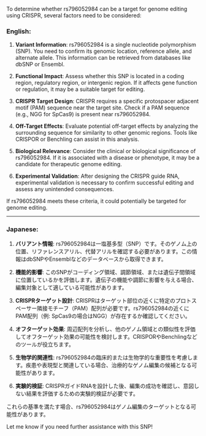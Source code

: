 To determine whether rs796052984 can be a target for genome editing using CRISPR, several factors need to be considered:

### English:
1. **Variant Information**: rs796052984 is a single nucleotide polymorphism (SNP). You need to confirm its genomic location, reference allele, and alternate allele. This information can be retrieved from databases like dbSNP or Ensembl.

2. **Functional Impact**: Assess whether this SNP is located in a coding region, regulatory region, or intergenic region. If it affects gene function or regulation, it may be a suitable target for editing.

3. **CRISPR Target Design**: CRISPR requires a specific protospacer adjacent motif (PAM) sequence near the target site. Check if a PAM sequence (e.g., NGG for SpCas9) is present near rs796052984.

4. **Off-Target Effects**: Evaluate potential off-target effects by analyzing the surrounding sequence for similarity to other genomic regions. Tools like CRISPOR or Benchling can assist in this analysis.

5. **Biological Relevance**: Consider the clinical or biological significance of rs796052984. If it is associated with a disease or phenotype, it may be a candidate for therapeutic genome editing.

6. **Experimental Validation**: After designing the CRISPR guide RNA, experimental validation is necessary to confirm successful editing and assess any unintended consequences.

If rs796052984 meets these criteria, it could potentially be targeted for genome editing.

---

### Japanese:
1. **バリアント情報**: rs796052984は一塩基多型（SNP）です。そのゲノム上の位置、リファレンスアリル、代替アリルを確認する必要があります。この情報はdbSNPやEnsemblなどのデータベースから取得できます。

2. **機能的影響**: このSNPがコーディング領域、調節領域、または遺伝子間領域に位置しているかを評価します。遺伝子の機能や調節に影響を与える場合、編集対象として適している可能性があります。

3. **CRISPRターゲット設計**: CRISPRはターゲット部位の近くに特定のプロトスペーサー隣接モチーフ（PAM）配列が必要です。rs796052984の近くにPAM配列（例: SpCas9の場合はNGG）が存在するか確認してください。

4. **オフターゲット効果**: 周辺配列を分析し、他のゲノム領域との類似性を評価してオフターゲット効果の可能性を検討します。CRISPORやBenchlingなどのツールが役立ちます。

5. **生物学的関連性**: rs796052984の臨床的または生物学的な重要性を考慮します。疾患や表現型と関連している場合、治療的なゲノム編集の候補となる可能性があります。

6. **実験的検証**: CRISPRガイドRNAを設計した後、編集の成功を確認し、意図しない結果を評価するための実験的検証が必要です。

これらの基準を満たす場合、rs796052984はゲノム編集のターゲットとなる可能性があります。

Let me know if you need further assistance with this SNP!